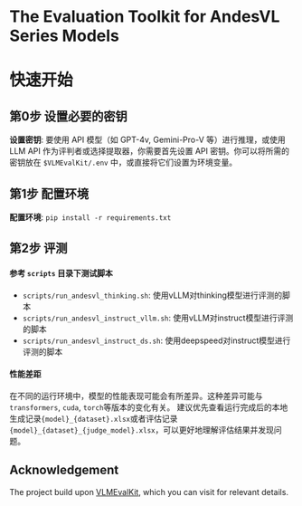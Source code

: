 # The Evaluation Toolkit for AndesVL Series Models

# 快速开始

## 第0步 设置必要的密钥

**设置密钥**: 要使用 API 模型（如 GPT-4v, Gemini-Pro-V 等）进行推理，或使用 LLM API 作为评判者或选择提取器，你需要首先设置 API 密钥。你可以将所需的密钥放在 `$VLMEvalKit/.env` 中，或直接将它们设置为环境变量。

## 第1步 配置环境

**配置环境**: `pip install -r requirements.txt`

## 第2步 评测

#### 参考 `scripts` 目录下测试脚本
- `scripts/run_andesvl_thinking.sh`: 使用vLLM对thinking模型进行评测的脚本
- `scripts/run_andesvl_instruct_vllm.sh`: 使用vLLM对instruct模型进行评测的脚本
- `scripts/run_andesvl_instruct_ds.sh`: 使用deepspeed对instruct模型进行评测的脚本

#### 性能差距
在不同的运行环境中，模型的性能表现可能会有所差异。这种差异可能与`transformers`, `cuda`, `torch`等版本的变化有关。
建议优先查看运行完成后的本地生成记录`{model}_{dataset}.xlsx`或者评估记录`{model}_{dataset}_{judge_model}.xlsx`，可以更好地理解评估结果并发现问题。


## Acknowledgement

The project build upon [VLMEvalKit](https://github.com/open-compass/VLMEvalKit), which you can visit for relevant details. 

